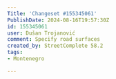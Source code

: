 ```yaml
---
Title: 'Changeset #155345061'
PublishDate: 2024-08-16T19:57:30Z
id: 155345061
user: Dušan Trojanović
comment: Specify road surfaces
created_by: StreetComplete 58.2
tags:
- Montenegro

---
```

